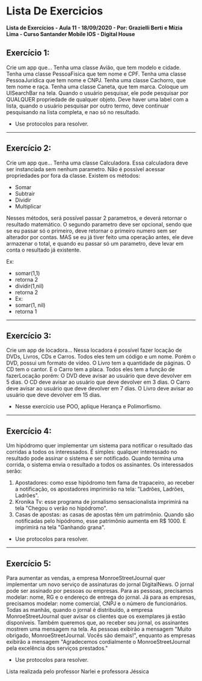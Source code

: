 # <h1>Lista De Exercicios</h1>
<b>Lista de Exercícios - Aula 11 - 18/09/2020 - Por: Grazielli Berti e Mízia Lima - Curso Santander Mobile IOS - Digital House</b>

<h2>Exercício 1:</h2>

Crie um app que...
Tenha uma classe Avião, que tem modelo e cidade.
Tenha uma classe PessoaFisica que tem nome e CPF.
Tenha uma classe PessoaJuridica que tem nome e CNPJ.
Tenha uma classe Cachorro, que tem nome e raça.
Tenha uma classe Caneta, que tem marca.
Coloque um UISearchBar na tela. Quando o usuário pesquisar, ele pode pesquisar por QUALQUER propriedade de qualquer objeto.
Deve haver uma label com a lista, quando o usuário pesquisar por outro termo, deve continuar pesquisando na lista completa, e nao só no resultado.
* Use protocolos para resolver.
-----------------
<h2>Exercício 2:</h2>

Crie um app que...
Tenha uma classe Calculadora. 
Essa calculadora deve ser instanciada sem nenhum parametro.
Não é possível acessar propriedades por fora da classe.
Existem os métodos:
<ul>
  <li>Somar</li>
  <li>Subtrair</li>
  <li>Dividir</li>
  <li>Multiplicar</li>
 </ul>
 
Nesses métodos, será possível passar 2 parametros, e deverá retornar o resultado matemático.
O segundo parametro deve ser opcional, sendo que se eu passar só o primeiro, deve retornar o primeiro numero sem ser alterador por contas.
MAS se eu já tiver feito uma operação antes, ele deve armazenar o total, e quando eu passar só um parametro, deve levar em conta o resultado já existente.

Ex: 
<ul>
  <li>somar(1,1)</li>
  <li>retorna 2</li>
  <li>dividir(1,nil)</li>
  <li>retorna 2</li>
  <li>Ex:</li>
  <li>somar(1, nil)</li>
  <li>retorna 1</li>
 </ul>
 

-----------------
<h2>Exercício 3:</h2>

Crie um app de locadora...
Nessa locadora é possível fazer locação de DVDs, Livros, CDs e Carros.
Todos eles tem um código e um nome.
Porém o DVD, possui um formato de vídeo.
O Livro tem a quantidade de páginas.
O CD tem o cantor.
E o Carro tem a placa.
Todos eles tem a função de fazerLocação porém:
O DVD deve avisar ao usuário que deve devolver em 5 dias.
O CD deve avisar ao usuário que deve devolver em 3 dias.
O Carro deve avisar ao usuário que deve devolver em 7 dias.
O Livro deve avisar ao usuário que deve devolver em 15 dias.

* Nesse exercício use POO, aplique Herança e Polimorfismo.
------------------
<h2>Exercício 4:</h2>

Um hipódromo quer implementar um sistema para notificar o resultado das corridas a todos os interessados. 
É simples: qualquer interessado no resultado pode assinar o sistema e ser notificado. Quando termina uma corrida, o sistema envia o resultado a todos os assinantes.
Os interessados serão:
1. Apostadores: como esse hipódromo tem fama de trapaceiro, ao receber a notificação, os apostadores imprimirão na tela: "Ladrões, Ladrões, Ladrões".
2. Kronika Tv: esse programa de jornalismo sensacionalista imprimirá na tela "Chegou o verão no hipódromo".
3. Casas de apostas: as casas de apostas têm um patrimônio. Quando são notificadas pelo hipódromo, esse patrimônio aumenta em R$ 1000. E imprimirá na tela "Ganhando grana".

* Use protocolos para resolver.
------------------
<h2>Exercício 5:</h2>

Para aumentar as vendas, a empresa MonroeStreetJournal quer implementar um novo serviço de assinaturas do jornal DigitalNews.
O jornal pode ser assinado por pessoas ou empresas. Para as pessoas, precisamos modelar: nome, RG e o endereço de entrega do jornal. 
Já para as empresas, precisamos modelar: nome comercial, CNPJ e o número de funcionários.
Todas as manhãs, quando o jornal é distribuído, a empresa MonroeStreetJournal quer avisar os clientes que os exemplares já estão disponíveis. 
Também queremos que, ao receber seu jornal, os assinantes mostrem uma mensagem na tela. As pessoas exibirão a mensagem "Muito obrigado, MonroeStreetJournal. 
Vocês são demais!", enquanto as empresas exibirão a mensagem "Agradecemos cordialmente o MonroeStreetJournal pela excelência dos serviços prestados."

* Use protocolos para resolver.



Lista realizada pelo professor Narlei e professora Jéssica
